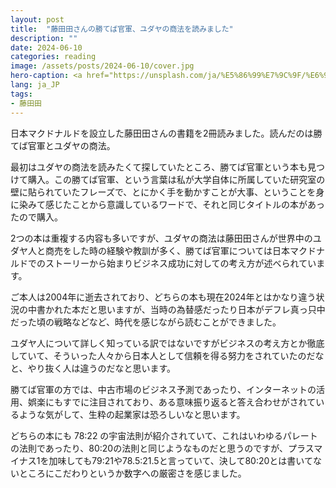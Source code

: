 ```yaml
---
layout: post
title:  "藤田田さんの勝てば官軍、ユダヤの商法を読みました"
description: ""
date: 2024-06-10
categories: reading
image: /assets/posts/2024-06-10/cover.jpg
hero-caption: <a href="https://unsplash.com/ja/%E5%86%99%E7%9C%9F/%E6%98%BC%E9%96%93%E3%81%AE%E3%83%A4%E3%82%B7%E3%81%AE%E6%9C%A8%E3%81%AE%E8%BF%91%E3%81%8F%E3%81%AE%E8%B5%A4%E3%81%A8%E7%99%BD%E3%81%AE%E3%82%B3%E3%83%B3%E3%82%AF%E3%83%AA%E3%83%BC%E3%83%88%E3%81%AE%E5%BB%BA%E7%89%A9-MRX9wQk4w7A?utm_content=creditCopyText&utm_medium=referral&utm_source=unsplash">Unsplash</a>の<a href="https://unsplash.com/ja/@boshoku?utm_content=creditCopyText&utm_medium=referral&utm_source=unsplash">Boshoku</a>が撮影した写真
lang: ja_JP
tags:
- 藤田田
---
```

日本マクドナルドを設立した藤田田さんの書籍を2冊読みました。読んだのは勝てば官軍とユダヤの商法。

最初はユダヤの商法を読みたくて探していたところ、勝てば官軍という本も見つけて購入。この勝てば官軍、という言葉は私が大学自体に所属していた研究室の壁に貼られていたフレーズで、とにかく手を動かすことが大事、ということを身に染みて感じたことから意識しているワードで、それと同じタイトルの本があったので購入。

2つの本は重複する内容も多いですが、ユダヤの商法は藤田田さんが世界中のユダヤ人と商売をした時の経験や教訓が多く、勝てば官軍については日本マクドナルドでのストーリーから始まりビジネス成功に対しての考え方が述べられています。

ご本人は2004年に逝去されており、どちらの本も現在2024年とはかなり違う状況の中書かれた本だと思いますが、当時の為替感だったり日本がデフレ真っ只中だった頃の戦略などなど、時代を感じながら読むことができました。

ユダヤ人について詳しく知っている訳ではないですがビジネスの考え方とか徹底していて、そういった人々から日本人として信頼を得る努力をされていたのだなと、やり抜く人は違うのだなと思います。

勝てば官軍の方では、中古市場のビジネス予測であったり、インターネットの活用、娯楽にもすでに注目されており、ある意味振り返ると答え合わせがされているような気がして、生粋の起業家は恐ろしいなと思います。

どちらの本にも 78:22 の宇宙法則が紹介されていて、これはいわゆるパレートの法則であったり、80:20の法則と同じようなものだと思うのですが、プラスマイナス1を加味しても79:21や78.5:21.5と言っていて、決して80:20とは書いてないところにこだわりというか数字への厳密さを感じました。
